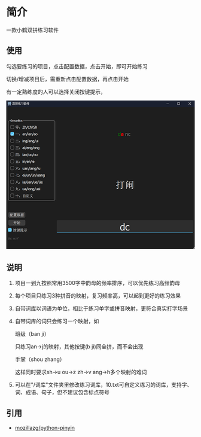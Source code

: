 # 简介

一款小鹤双拼练习软件

## 使用

勾选要练习的项目，点击配置数据，点击开始，即可开始练习

切换/增减项目后，需重新点击配置数据，再点击开始

有一定熟练度的人可以选择关闭按键提示，

![](image/README/mainwindow.png)

## 说明
1. 项目一到九按照常用3500字中韵母的频率排序，可以优先练习高频韵母
2. 每个项目只练习3种拼音的映射，复习频率高，可以起到更好的练习效果
3. 自带词库以词语为单位，相比于练习单字或拼音映射，更符合真实打字场景
4. 自带词库的词只会练习一个映射，如
   
    班级（ban ji）

    只练习an->j的映射，其他按键(b ji)同全拼，而不会出现
   
    手掌（shou zhang）
   
    这样同时要求sh->u ou->z zh->v ang->h多个映射的难词
5. 可以在"/词库"文件夹里修改练习词库，10.txt可自定义练习的词库，支持字、词、成语、句子，但不建议包含标点符号

## 引用
* [mozillazg/python-pinyin](https://github.com/mozillazg/python-pinyin)